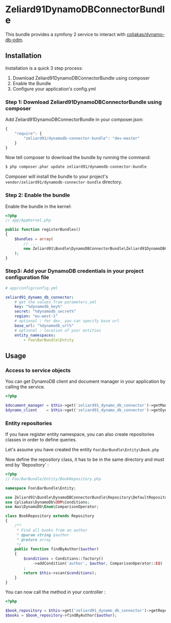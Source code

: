Zeliard91DynamoDBConnectorBundle
======================

This bundle provides a symfony 2 service to interact with [cpliakas/dynamo-db-odm](https://github.com/cpliakas/dynamo-db-odm).

## Installation

Installation is a quick 3 step process:

1. Download Zeliard91DynamoDBConnectorBundle using composer
2. Enable the Bundle
3. Configure your application's config.yml

### Step 1: Download Zeliard91DynamoDBConnectorBundle using composer

Add Zeliard91DynamoDBConnectorBundle in your composer.json:

```js
{
    "require": {
        "zeliard91/dynamodb-connector-bundle": "dev-master"
    }
}
```

Now tell composer to download the bundle by running the command:

``` bash
$ php composer.phar update zeliard91/dynamodb-connector-bundle
```

Composer will install the bundle to your project's `vendor/zeliard91/dynamodb-connector-bundle` directory.

### Step 2: Enable the bundle

Enable the bundle in the kernel:

``` php
<?php
// app/AppKernel.php

public function registerBundles()
{
    $bundles = array(
        // ...
        new Zeliard91\Bundle\DynamoDBConnectorBundle\Zeliard91DynamoDBConnectorBundle(),
    );
}
```

### Step3: Add your DynamoDB credentials in your project configuration file

``` yaml
# app/config/config.yml

zeliard91_dynamo_db_connector:
    # get the values from parameters.yml
    key: "%dynamodb_key%"
    secret: "%dynamodb_secret%"
    region: "eu-west-1"
    # optional : for dev, you can specify base url
    base_url: "%dynamodb_url%"
    # optional : location of your entities
    entity_namespaces: 
        - Foo\BarBundle\Entity
```

## Usage

### Access to service objects

You can get DynamoDB client and document manager in your application by calling the service.

``` php
<?php

$document_manager = $this->get('zeliard91_dynamo_db_connector')->getManager();
$dynamo_client    = $this->get('zeliard91_dynamo_db_connector')->getDynamoDb();

```

### Entity repositories

If you have register entity namespace, you can also create repositories classes in order 
to define queries.

Let's assume you have created the entity `Foo\BarBundle\Entity\Book.php`

Now define the repository class, it has to be in the same directory and must end by 'Repository' : 

``` php
<?php
// Foo/BarBundle/Entity/BookRepository.php

namespace Foo\BarBundle\Entity;

use Zeliard91\Bundle\DynamoDBConnectorBundle\Repository\DefaultRepository as Repository;
use Cpliakas\DynamoDb\ODM\Conditions;
use Aws\DynamoDb\Enum\ComparisonOperator;

class BookRepository extends Repository
{
    /**
     * Find all books from an author
     * @param string $author
     * @return array
     */
    public function findByAuthor($author)
    {
        $conditions = Conditions::factory()
            ->addCondition('author', $author, ComparisonOperator::EQ)
        ;
        return $this->scan($conditions);
    }
}

```

You can now call the method in your controller :

``` php
<?php

$book_repository = $this->get('zeliard91_dynamo_db_connector')->getRepository('Book');
$books = $book_repository->findByAuthor($author);

```
